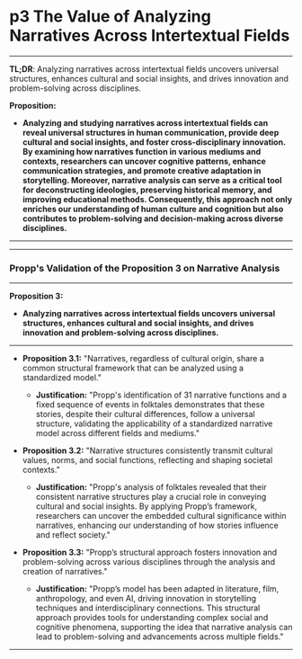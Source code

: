 # p3 The Value of Analyzing Narratives Across Intertextual Fields

---
**TL;DR**: Analyzing narratives across intertextual fields uncovers universal structures, enhances cultural and social insights, and drives innovation and problem-solving across disciplines.


**Proposition:**
- **Analyzing and studying narratives across intertextual fields can reveal universal structures in human communication, provide deep cultural and social insights, and foster cross-disciplinary innovation. By examining how narratives function in various mediums and contexts, researchers can uncover cognitive patterns, enhance communication strategies, and promote creative adaptation in storytelling. Moreover, narrative analysis can serve as a critical tool for deconstructing ideologies, preserving historical memory, and improving educational methods. Consequently, this approach not only enriches our understanding of human culture and cognition but also contributes to problem-solving and decision-making across diverse disciplines.**

---

---

### Propp's Validation of the Proposition 3 on Narrative Analysis

---

**Proposition 3:**
- **Analyzing narratives across intertextual fields uncovers universal structures, enhances cultural and social insights, and drives innovation and problem-solving across disciplines.**

---

- **Proposition 3.1:** "Narratives, regardless of cultural origin, share a common structural framework that can be analyzed using a standardized model."
  - **Justification:** "Propp's identification of 31 narrative functions and a fixed sequence of events in folktales demonstrates that these stories, despite their cultural differences, follow a universal structure, validating the applicability of a standardized narrative model across different fields and mediums."

- **Proposition 3.2:** "Narrative structures consistently transmit cultural values, norms, and social functions, reflecting and shaping societal contexts."
  - **Justification:** "Propp's analysis of folktales revealed that their consistent narrative structures play a crucial role in conveying cultural and social insights. By applying Propp’s framework, researchers can uncover the embedded cultural significance within narratives, enhancing our understanding of how stories influence and reflect society."

- **Proposition 3.3:** "Propp’s structural approach fosters innovation and problem-solving across various disciplines through the analysis and creation of narratives."
  - **Justification:** "Propp’s model has been adapted in literature, film, anthropology, and even AI, driving innovation in storytelling techniques and interdisciplinary connections. This structural approach provides tools for understanding complex social and cognitive phenomena, supporting the idea that narrative analysis can lead to problem-solving and advancements across multiple fields."

---

